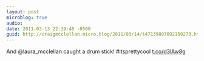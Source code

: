 ```yaml
---
layout: post
microblog: true
audio: 
date: 2011-03-13 22:39:40 -0500
guid: http://craigmcclellan.micro.blog/2011/03/14/t47139807092150273.html
---
```

And @laura_mcclellan caught a drum stick! #itsprettycool [t.co/d3lAw8g](http://t.co/d3lAw8g)
